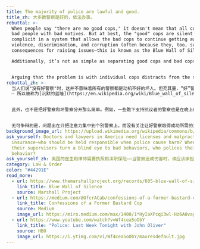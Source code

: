```yaml
---
title: The majority of police are lawful and good.
title_zh: 大多数警察是好的，依法办事。
rebuttal: >-
  When people say "there are no good cops," it doesn't mean that all cops are
  bad people with bad motives. But at best, the "good" cops are silent and
  complicit in a system that allows the bad cops to continue getting away with
  violence, discrimination, and corruption (often because they, too, suffer
  consequences for raising issues—this is known as the Blue Wall of Silence).

  Additionally, it’s not as simple as separating good cops and bad cops. For instance, some of the police who kneeled in support with protesters were also the ones who tear-gassed or arrested them later in the evening.


  Arguing that the problem is with individual cops distracts from the systemic change needed to allow good cops to be successful. In the U.S., the entire incentive structure for policing is complex and flawed—we shouldn't focus on reforming individual cops, but rather, fixing the entire system.
rebuttal_zh: >-
  当人们说"没有好警察"时，这并不意味着所有的警察都是动机不好的坏人。但充其量，“好”警察是沉默的，在一个允许坏警察继续逃避暴力出警的惩罚、歧视和腐败的系统中，他们是同谋。（因为通常如果他们提出了不同意见，他们会遭受严重后果
  – 所以被称为[沉默的蓝墙](https://en.wikipedia.org/wiki/Blue_wall_of_silence))。


  此外，也不是把好警察和坏警察分开那么简单。例如，一些跪下支持抗议者的警察也是在晚上晚些时候用催泪瓦斯驱散或逮捕他们的人。


  无可争辩的是，问题出在只把注意力集中到个别警察上，而没有关注让好警察取得成功所需的系统性变革。在美国，整个警务激励结构是复杂和有缺陷的——我们不应该专注于改变个别警察，而应该专注于修复整个系统。
background_image_url: https://upload.wikimedia.org/wikipedia/commons/b/bf/Portland_Black_Lives_Matter_protest_June_13%2C_2020_07.jpg
ask_yourself: Doctors and lawyers in America need licenses and malpractice
  insurance—who should be held responsible when police cause harm? When cops and
  their supervisors turn a blind eye to bad behaviors, who polices their
  behavior?
ask_yourself_zh: 美国的医生和律师需要执照和渎职保险——当警察造成伤害时，谁应该承担责任？当警察和他们的主管对不良行为视而不见时，谁来控制他们的行为？
category: Law & Order
color: "#44291E"
read_more:
  - url: https://www.themarshallproject.org/records/605-blue-wall-of-silence
    link_title: Blue Wall of Silence
    source: Marshall Project
  - url: https://medium.com/@OfcrACab/confessions-of-a-former-bastard-cop-bb14d17bc759
    link_title: Confessions of a Former Bastard Cop
    source: Medium
    image_url: https://miro.medium.com/max/1400/1*HyIaXPcqi3wl-Hz6A0vagA.jpeg
  - url: https://www.youtube.com/watch?v=Wf4cea5oObY
    link_title: "Police: Last Week Tonight with John Oliver"
    source: HBO
    image_url: https://i.ytimg.com/vi/Wf4cea5oObY/maxresdefault.jpg
---
```

